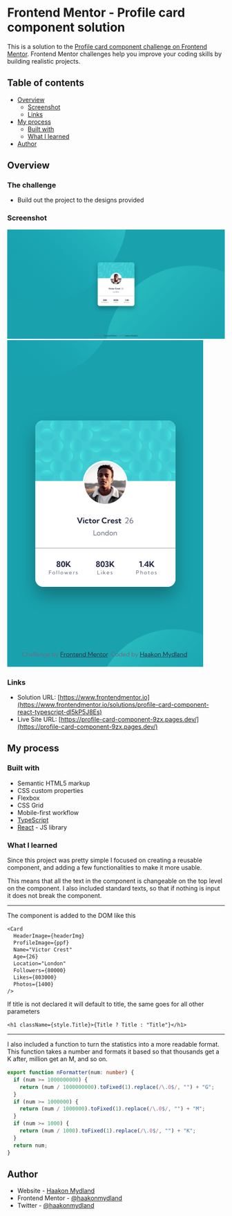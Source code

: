 # Frontend Mentor - Profile card component solution

This is a solution to the [Profile card component challenge on Frontend Mentor](https://www.frontendmentor.io/challenges/profile-card-component-cfArpWshJ). Frontend Mentor challenges help you improve your coding skills by building realistic projects.

## Table of contents

- [Overview](#overview)
  - [Screenshot](#screenshot)
  - [Links](#links)
- [My process](#my-process)
  - [Built with](#built-with)
  - [What I learned](#what-i-learned)
- [Author](#author)

## Overview

### The challenge

- Build out the project to the designs provided

### Screenshot

![](./ScreenshotDesk.png)
![](./ScreenshotMobile.png)

### Links

- Solution URL: [https://www.frontendmentor.io](https://www.frontendmentor.io/solutions/profile-card-component-react-typescript-dl5kP5J8Es)
- Live Site URL: [https://profile-card-component-9zx.pages.dev/](https://profile-card-component-9zx.pages.dev/)

## My process

### Built with

- Semantic HTML5 markup
- CSS custom properties
- Flexbox
- CSS Grid
- Mobile-first workflow
- [TypeScript](https://www.typescriptlang.org/)
- [React](https://reactjs.org/) - JS library

### What I learned

Since this project was pretty simple I focused on creating a reusable component, and adding a few functionalities to make it more usable.

This means that all the text in the component is changeable on the top level on the component. I also included standard texts, so that if nothing is input it does not break the component.

---

The component is added to the DOM like this

```tsx
<Card
  HeaderImage={headerImg}
  ProfileImage={ppf}
  Name="Victor Crest"
  Age={26}
  Location="London"
  Followers={80000}
  Likes={803000}
  Photos={1400}
/>
```

If title is not declared it will default to title, the same goes for all other parameters

```tsx
<h1 className={style.Title}>{Title ? Title : "Title"}</h1>
```

---

I also included a function to turn the statistics into a more readable format. This function takes a number and formats it based so that thousands get a K after, million get an M, and so on.

```ts
export function nFormatter(num: number) {
  if (num >= 1000000000) {
    return (num / 1000000000).toFixed(1).replace(/\.0$/, "") + "G";
  }
  if (num >= 1000000) {
    return (num / 1000000).toFixed(1).replace(/\.0$/, "") + "M";
  }
  if (num >= 1000) {
    return (num / 1000).toFixed(1).replace(/\.0$/, "") + "K";
  }
  return num;
}
```

## Author

- Website - [Haakon Mydland](https://www.haakonmydland.com/home)
- Frontend Mentor - [@haakonmydland](https://www.frontendmentor.io/profile/haakonmydland)
- Twitter - [@haakonmydland](https://www.twitter.com/haakonmydland)
